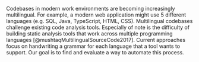 
Codebases in modern work environments are becoming increasingly multilingual. For example, a modern web application might use 5 different languages (e.g. SQL, Java, TypeScript, HTML, CSS). Multilingual codebases challenge existing code analysis tools. Especially of note is the difficulty of building static analysis tools that work across multiple programming languages [@mushtaqMultilingualSourceCode2017]. Current approaches focus on handwriting a grammar for each language that a tool wants to support. Our goal is to find and evaluate a way to automate this process.